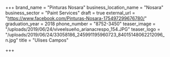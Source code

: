 +++
brand_name = "Pinturas Nosara"
business_location_name = "Nosara"
business_sector = "Paint Services"
draft = true
external_url = "https://www.facebook.com/Pinturas-Nosara-175497299676780/"
graduation_year = 2018
phone_number = "8752-3450"
teaser_image = "/uploads/2019/06/24/viveelsueño_arianacrespo_154.JPG"
teaser_logo = "/uploads/2019/06/24/33058186_245991195960723_84015148062212096_n.jpg"
title = "Ulises Campos"

+++
